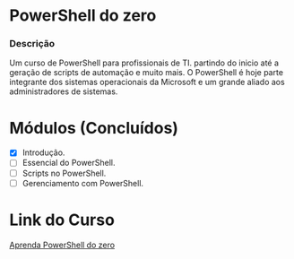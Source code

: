# PowerShell do zero

### Descrição
Um curso de PowerShell para profissionais de TI. partindo do inicio até a geração de scripts de automação e muito mais. O PowerShell é hoje parte integrante dos sistemas operacionais da Microsoft e um grande aliado aos administradores de sistemas.

# Módulos (Concluídos)
* [x] Introdução.
* [ ] Essencial do PowerShell.
* [ ] Scripts no PowerShell.
* [ ] Gerenciamento com PowerShell.

# Link do Curso
[Aprenda PowerShell do zero](https://www.udemy.com/course/aprenda-powershell-do-zero/)
